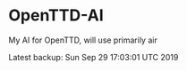 # OpenTTD-AI
My AI for OpenTTD, will use primarily air

Latest backup: Sun Sep 29 17:03:01 UTC 2019
